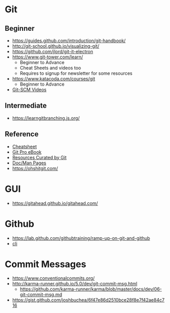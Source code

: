 # Git
## Beginner
* https://guides.github.com/introduction/git-handbook/
* http://git-school.github.io/visualizing-git/
* https://github.com/jlord/git-it-electron
* https://www.git-tower.com/learn/
	* Beginner to Advance
	* Cheat Sheets and videos too
	* Requires to signup for newsletter for some resources
* https://www.katacoda.com/courses/git
	* Beginner to Advance
* [Git-SCM Videos](https://git-scm.com/videos)

## Intermediate
* https://learngitbranching.js.org/

## Reference
* [Cheatsheet](https://github.github.com/training-kit/)
* [Git Pro eBook](https://git-scm.com/book)
* [Resources Curated by Git](https://git-scm.com/doc/ext)
* [Doc/Man Pages](https://git-scm.com/docs)
* https://ohshitgit.com/

# GUI
* https://gitahead.github.io/gitahead.com/

# Github
* https://lab.github.com/githubtraining/ramp-up-on-git-and-github
* [cli](https://cli.github.com/)

# Commit Messages
* https://www.conventionalcommits.org/
* http://karma-runner.github.io/5.0/dev/git-commit-msg.html
	* https://github.com/karma-runner/karma/blob/master/docs/dev/06-git-commit-msg.md
* https://gist.github.com/joshbuchea/6f47e86d2510bce28f8e7f42ae84c716
<!--stackedit_data:
eyJoaXN0b3J5IjpbLTIwOTU5NjY4NzQsLTE1OTQzNjY3MjQsLT
E5OTUyNjYxNDAsLTE5MDUyODk3ODMsLTgxNjUxOTcwNSwxODUz
NDI1NjI2LDIxNzQ0MzA5MywtMjAxMzA3NzY3MSwtMjA4ODc0Nj
YxMl19
-->